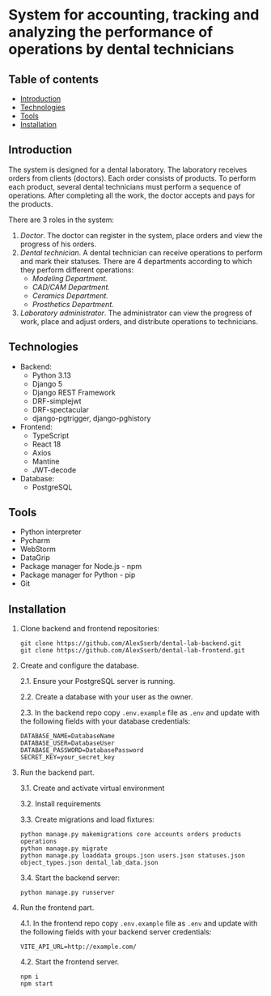 # System for accounting, tracking and analyzing the performance of operations by dental technicians

## Table of contents
* [Introduction](#introduction)
* [Technologies](#technologies)
* [Tools](#tools)
* [Installation](#installation)

<a name="introduction"></a>
## Introduction

The system is designed for a dental laboratory. The laboratory receives orders from clients (doctors). Each order consists of products. To perform each product, several dental technicians must perform a sequence of operations. After completing all the work, the doctor accepts and pays for the products.

There are 3 roles in the system:
1. *Doctor*. The doctor can register in the system, place orders and view the progress of his orders.
2. *Dental technician*. A dental technician can receive operations to perform and mark their statuses. There are 4 departments according to which they perform different operations:
   - *Modeling Department.*
   - *CAD/CAM Department.*
   - *Ceramics Department.*
   - *Prosthetics Department.*
3. *Laboratory administrator*. The administrator can view the progress of work, place and adjust orders, and distribute operations to technicians.

<a name="technologies"></a>
## Technologies
* Backend:
  - Python 3.13
  - Django 5
  - Django REST Framework
  - DRF-simplejwt
  - DRF-spectacular
  - django-pgtrigger, django-pghistory
* Frontend:
  - TypeScript
  - React 18
  - Axios
  - Mantine
  - JWT-decode
* Database:
  - PostgreSQL

<a name="tools"></a>
## Tools
* Python interpreter
* Pycharm
* WebStorm
* DataGrip
* Package manager for Node.js - npm
* Package manager for Python - pip
* Git

<a name="installation"></a>
## Installation
1. Clone backend and frontend repositories:
    ```commandline
    git clone https://github.com/AlexSserb/dental-lab-backend.git
    git clone https://github.com/AlexSserb/dental-lab-frontend.git
    ```
2. Create and configure the database.

    2.1. Ensure your PostgreSQL server is running.

    2.2. Create a database with your user as the owner.

    2.3. In the backend repo copy `.env.example` file as `.env` and update with the following fields with your database credentials:
    ```
    DATABASE_NAME=DatabaseName
    DATABASE_USER=DatabaseUser
    DATABASE_PASSWORD=DatabasePassword
    SECRET_KEY=your_secret_key
    ```

3. Run the backend part.

    3.1. Create and activate virtual environment

    3.2. Install requirements

    3.3. Create migrations and load fixtures:
    ```commandline
    python manage.py makemigrations core accounts orders products operations
    python manage.py migrate
    python manage.py loaddata groups.json users.json statuses.json object_types.json dental_lab_data.json
    ```
    3.4. Start the backend server:
    ```commandline
    python manage.py runserver
    ```

4. Run the frontend part.

    4.1. In the frontend repo copy `.env.example` file as `.env` and update with the following fields with your backend server credentials:
    ```
    VITE_API_URL=http://example.com/
    ```

    4.2. Start the frontend server.
    ```commandline
    npm i
    npm start
    ```
